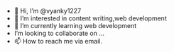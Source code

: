 - 👋 Hi, I’m @vyanky1227
- 👀 I’m interested in content writing,web development
- 🌱 I’m currently learning web development
- I’m looking to collaborate on ...
- 📫 How to reach me via email.

<!---
vyanky1227/vyanky1227 is a ✨ special ✨ repository because its `README.md` (this file) appears on your GitHub profile.
You can click the Preview link to take a look at your changes.
--->
